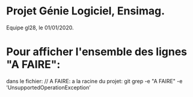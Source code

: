 # Projet Génie Logiciel, Ensimag.
Equipe gl28, le 01/01/2020.

# Pour afficher l'ensemble des lignes "A FAIRE":
dans le fichier: // A FAIRE: <exemple>
a la racine du projet: git grep -e "A FAIRE" -e ’UnsupportedOperationException’
